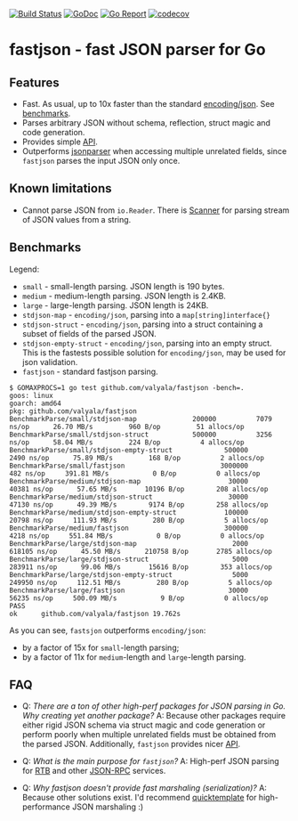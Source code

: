 [![Build Status](https://travis-ci.org/valyala/fastjson.svg)](https://travis-ci.org/valyala/fastjson)
[![GoDoc](https://godoc.org/github.com/valyala/fastjson?status.svg)](http://godoc.org/github.com/valyala/fastjson)
[![Go Report](https://goreportcard.com/badge/github.com/valyala/fastjson)](https://goreportcard.com/report/github.com/valyala/fastjson)
[![codecov](https://codecov.io/gh/valyala/fastjson/branch/master/graph/badge.svg)](https://codecov.io/gh/valyala/fastjson)

# fastjson - fast JSON parser for Go


## Features

  * Fast. As usual, up to 10x faster than the standard [encoding/json](https://golang.org/pkg/encoding/json/).
    See [benchmarks](#benchmarks).
  * Parses arbitrary JSON without schema, reflection, struct magic and code generation.
  * Provides simple [API](http://godoc.org/github.com/valyala/fastjson).
  * Outperforms [jsonparser](https://github.com/buger/jsonparser) when accessing
    multiple unrelated fields, since `fastjson` parses the input JSON only once.


## Known limitations

  * Cannot parse JSON from `io.Reader`. There is [Scanner](https://godoc.org/github.com/valyala/fastjson#Scanner)
    for parsing stream of JSON values from a string.


## Benchmarks

Legend:

  * `small` - small-length parsing. JSON length is 190 bytes.
  * `medium` - medium-length parsing. JSON length is 2.4KB.
  * `large` - large-length parsing. JSON length is 24KB.
  * `stdjson-map` - `encoding/json`, parsing into a `map[string]interface{}`
  * `stdjson-struct` - `encoding/json`, parsing into a struct containing
    a subset of fields of the parsed JSON.
  * `stdjson-empty-struct` - `encoding/json`, parsing into an empty struct.
    This is the fastests possible solution for `encoding/json`, may be used
    for json validation.
  * `fastjson` - standard fastjson parsing.

```
$ GOMAXPROCS=1 go test github.com/valyala/fastjson -bench=.
goos: linux
goarch: amd64
pkg: github.com/valyala/fastjson
BenchmarkParse/small/stdjson-map         	  200000	      7079 ns/op	  26.70 MB/s	     960 B/op	      51 allocs/op
BenchmarkParse/small/stdjson-struct      	  500000	      3256 ns/op	  58.04 MB/s	     224 B/op	       4 allocs/op
BenchmarkParse/small/stdjson-empty-struct         	  500000	      2490 ns/op	  75.89 MB/s	     168 B/op	       2 allocs/op
BenchmarkParse/small/fastjson                     	 3000000	       482 ns/op	 391.81 MB/s	       0 B/op	       0 allocs/op
BenchmarkParse/medium/stdjson-map                 	   30000	     40381 ns/op	  57.65 MB/s	   10196 B/op	     208 allocs/op
BenchmarkParse/medium/stdjson-struct              	   30000	     47130 ns/op	  49.39 MB/s	    9174 B/op	     258 allocs/op
BenchmarkParse/medium/stdjson-empty-struct        	  100000	     20798 ns/op	 111.93 MB/s	     280 B/op	       5 allocs/op
BenchmarkParse/medium/fastjson                    	  300000	      4218 ns/op	 551.84 MB/s	       0 B/op	       0 allocs/op
BenchmarkParse/large/stdjson-map                  	    2000	    618105 ns/op	  45.50 MB/s	  210758 B/op	    2785 allocs/op
BenchmarkParse/large/stdjson-struct               	    5000	    283911 ns/op	  99.06 MB/s	   15616 B/op	     353 allocs/op
BenchmarkParse/large/stdjson-empty-struct         	    5000	    249950 ns/op	 112.51 MB/s	     280 B/op	       5 allocs/op
BenchmarkParse/large/fastjson                     	   30000	     56235 ns/op	 500.09 MB/s	       9 B/op	       0 allocs/op
PASS
ok  	github.com/valyala/fastjson	19.762s
```

As you can see, `fastsjon` outperforms `encoding/json`:

  * by a factor of 15x for `small`-length parsing;
  * by a factor of 11x for `medium`-length and `large`-length parsing.


## FAQ

  * Q: _There are a ton of other high-perf packages for JSON parsing in Go. Why creating yet another package?_
    A: Because other packages require either rigid JSON schema via struct magic
       and code generation or perform poorly when multiple unrelated fields
       must be obtained from the parsed JSON. Additionally, `fastjson` provides nicer [API](http://godoc.org/github.com/valyala/fastjson).

  * Q: _What is the main purpose for `fastjson`?_
    A: High-perf JSON parsing for [RTB](https://www.iab.com/wp-content/uploads/2015/05/OpenRTB_API_Specification_Version_2_3_1.pdf)
       and other [JSON-RPC](https://en.wikipedia.org/wiki/JSON-RPC) services.

  * Q: _Why fastjson doesn't provide fast marshaling (serialization)?_
    A: Because other solutions exist. I'd recommend [quicktemplate](https://github.com/valyala/quicktemplate#use-cases)
       for high-performance JSON marshaling :)
